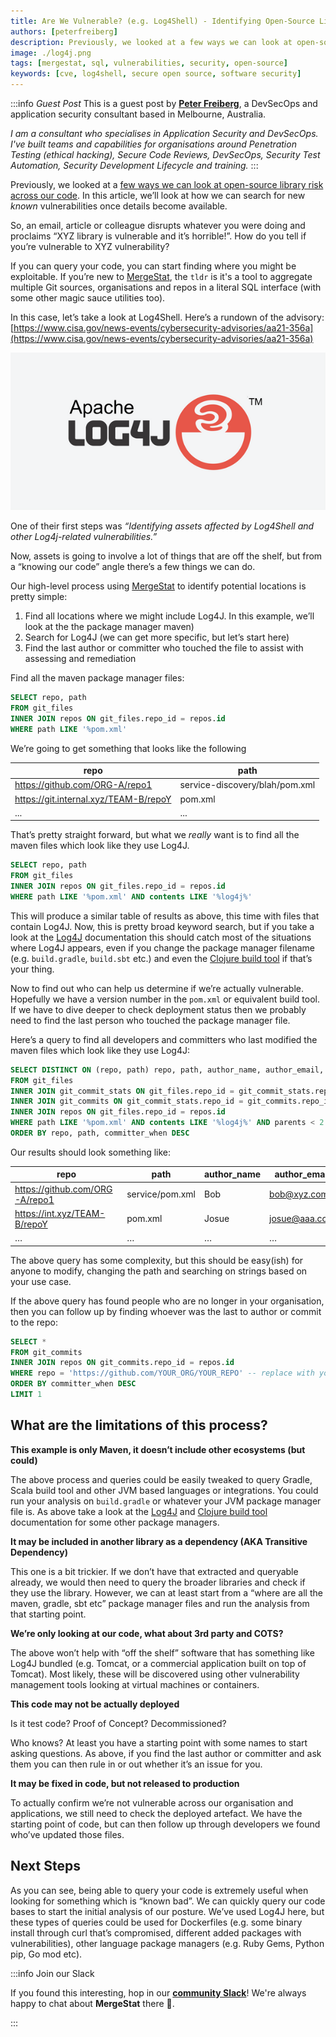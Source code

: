 ```yaml
---
title: Are We Vulnerable? (e.g. Log4Shell) - Identifying Open-Source Library Risk Using MergeStat (Part 2)
authors: [peterfreiberg]
description: Previously, we looked at a few ways we can look at open-source library risk across our code. In this article, we’ll look at how we can search for new known vulnerabilities once details become available. 
image: ./log4j.png
tags: [mergestat, sql, vulnerabilities, security, open-source]
keywords: [cve, log4shell, secure open source, software security]
---
```


:::info *Guest Post*
This is a guest post by [**Peter Freiberg**](https://www.linkedin.com/in/peterfreiberg/), a DevSecOps and application security consultant based in Melbourne, Australia.

*I am a consultant who specialises in Application Security and DevSecOps. I've built teams and capabilities for organisations around Penetration Testing (ethical hacking), Secure Code Reviews, DevSecOps, Security Test Automation, Security Development Lifecycle and training.*
:::

Previously, we looked at a [few ways we can look at open-source library risk across our code](../2023-02-19-identifiying-open-source-risk-part-1/index.md). In this article, we’ll look at how we can search for new *known* vulnerabilities once details become available. 

So, an email, article or colleague disrupts whatever you were doing and proclaims “XYZ library is vulnerable and it’s horrible!”. How do you tell if you’re vulnerable to XYZ vulnerability?

If you can query your code, you can start finding where you might be exploitable. If you’re new to [MergeStat](https://github.com/mergestat/mergestat), the `tldr` is it's a tool to aggregate multiple Git sources, organisations and repos in a literal SQL interface (with some other magic sauce utilities too).

In this case, let’s take a look at Log4Shell. Here’s a rundown of the advisory: [https://www.cisa.gov/news-events/cybersecurity-advisories/aa21-356a](https://www.cisa.gov/news-events/cybersecurity-advisories/aa21-356a) 

![Log4J Logo](log4j.png)

One of their first steps was *“Identifying assets affected by Log4Shell and other Log4j-related vulnerabilities.”*

Now, assets is going to involve a lot of things that are off the shelf, but from a “knowing our code” angle there’s a few things we can do.

Our high-level process using [MergeStat](https://github.com/mergestat/mergestat) to identify potential locations is pretty simple:

1. Find all locations where we might include Log4J. In this example, we’ll look at the the package manager maven)
2. Search for Log4J (we can get more specific, but let’s start here)
3. Find the last author or committer who touched the file to assist with assessing and remediation

Find all the maven package manager files:

```sql
SELECT repo, path 
FROM git_files
INNER JOIN repos ON git_files.repo_id = repos.id
WHERE path LIKE '%pom.xml'
```

We’re going to get something that looks like the following

| repo | path |
| --- | --- |
| https://github.com/ORG-A/repo1 | service-discovery/blah/pom.xml |
| https://git.internal.xyz/TEAM-B/repoY | pom.xml |
| ... | ... |

That’s pretty straight forward, but what we *really* want is to find all the maven files which look like they use Log4J.

```sql
SELECT repo, path 
FROM git_files
INNER JOIN repos ON git_files.repo_id = repos.id
WHERE path LIKE '%pom.xml' AND contents LIKE '%log4j%'
```

This will produce a similar table of results as above, this time with files that contain Log4J. Now, this is pretty broad keyword search, but if you take a look at the [Log4J](https://logging.apache.org/log4j/2.x/maven-artifacts.html) documentation this should catch most of the situations where Log4J appears, even if you change the package manager filename (e.g. `build.gradle`, `build.sbt` etc.) and even the [Clojure build tool](https://clojure.org/guides/tools_build) if that’s your thing.  

Now to find out who can help us determine if we’re actually vulnerable. Hopefully we have a version number in the `pom.xml` or equivalent build tool. If we have to dive deeper to check deployment status then we probably need to find the last person who touched the package manager file. 

Here’s a query to find all developers and committers who last modified the maven files which look like they use Log4J:

```sql
SELECT DISTINCT ON (repo, path) repo, path, author_name, author_email, author_when, committer_name, committer_email, committer_when
FROM git_files
INNER JOIN git_commit_stats ON git_files.repo_id = git_commit_stats.repo_id AND git_files.path = git_commit_stats.file_path
INNER JOIN git_commits ON git_commit_stats.repo_id = git_commits.repo_id AND git_commit_stats.commit_hash = git_commits.hash
INNER JOIN repos ON git_files.repo_id = repos.id
WHERE path LIKE '%pom.xml' AND contents LIKE '%log4j%' AND parents < 2
ORDER BY repo, path, committer_when DESC
```

Our results should look something like:

| repo | path | author_name | author_email | author_when | committer_name | committer_email | committer_when |
| --- | --- | --- | --- | --- | --- | --- | --- |
| https://github.com/ORG-A/repo1 | service/pom.xml | Bob | bob@xyz.com | 2021-06-01T08:30:36Z | Alice | alice@alice.com | 2021-06-01T08:30:36Z |
| https://int.xyz/TEAM-B/repoY | pom.xml | Josue | josue@aaa.com | 2021-11-01T09:42:36Z | Patrick | pd@there.com | 2021-06-01T08:30:36Z |
| … | … | … | … | … | … | … | … |

The above query has some complexity, but this should be easy(ish) for anyone to modify, changing the path and searching on strings based on your use case.  

If the above query has found people who are no longer in your organisation, then you can follow up by finding whoever was the last to author or commit to the repo:

```sql
SELECT *
FROM git_commits
INNER JOIN repos ON git_commits.repo_id = repos.id
WHERE repo = 'https://github.com/YOUR_ORG/YOUR_REPO' -- replace with your repo
ORDER BY committer_when DESC
LIMIT 1
```


## What are the limitations of this process?

**This example is only Maven, it doesn’t include other ecosystems (but could)**

The above process and queries could be easily tweaked to query Gradle, Scala build tool and other JVM based languages or integrations. You could run your analysis on `build.gradle` or whatever your JVM package manager file is. As above take a look at the [Log4J](https://logging.apache.org/log4j/2.x/maven-artifacts.html) and [Clojure build tool](https://clojure.org/guides/tools_build) documentation for some other package managers. 

**It may be included in another library as a dependency (AKA Transitive Dependency)**

This one is a bit trickier. If we don’t have that extracted and queryable already, we would then need to query the broader libraries and check if they use the library. However, we can at least start from a “where are all the maven, gradle, sbt etc” package manager files and run the analysis from that starting point. 

**We’re only looking at our code, what about 3rd party and COTS?** 

The above won’t help with “off the shelf” software that has something like Log4J bundled (e.g. Tomcat, or a commercial application built on top of Tomcat). Most likely, these will be discovered using other vulnerability management tools looking at virtual machines or containers.

**This code may not be actually deployed**

Is it test code? Proof of Concept? Decommissioned? 

Who knows? At least you have a starting point with some names to start asking questions. As above, if you find the last author or committer and ask them you can then rule in or out whether it’s an issue for you. 

**It may be fixed in code, but not released to production**

To actually confirm we’re not vulnerable across our organisation and applications, we still need to check the deployed artefact. We have the starting point of code, but can then follow up through developers we found who’ve updated those files. 

## Next Steps

As you can see, being able to query your code is extremely useful when looking for something which is “known bad”.  We can quickly query our code bases to start the initial analysis of our posture. We’ve used Log4J here, but these types of queries could be used for Dockerfiles (e.g. some binary install through curl that’s compromised, different added packages with vulnerabilities), other language package managers (e.g. Ruby Gems, Python pip, Go mod etc).

:::info Join our Slack

If you found this interesting, hop in our [**community Slack**](https://join.slack.com/t/mergestatcommunity/shared_invite/zt-xvvtvcz9-w3JJVIdhLgEWrVrKKNXOYg)! We're always happy to chat about **MergeStat** there 🎉.

:::